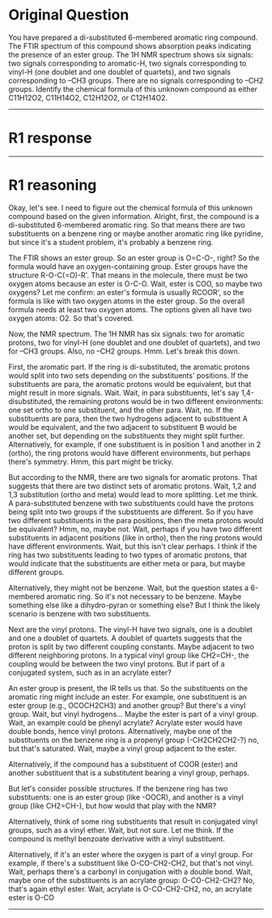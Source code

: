 # Original Question

You have prepared a di-substituted 6-membered aromatic ring compound. The FTIR spectrum of this compound shows absorption peaks indicating the presence of an ester group. The 1H NMR spectrum shows six signals: two signals corresponding to aromatic-H, two signals corresponding to vinyl-H (one doublet and one doublet of quartets), and two signals corresponding to –CH3 groups. There are no signals corresponding to –CH2 groups. Identify the chemical formula of this unknown compound as either C11H12O2, C11H14O2, C12H12O2, or C12H14O2.

---

# R1 response



---

# R1 reasoning

Okay, let's see. I need to figure out the chemical formula of this unknown compound based on the given information. Alright, first, the compound is a di-substituted 6-membered aromatic ring. So that means there are two substituents on a benzene ring or maybe another aromatic ring like pyridine, but since it's a student problem, it's probably a benzene ring. 

The FTIR shows an ester group. So an ester group is O=C-O-, right? So the formula would have an oxygen-containing group. Ester groups have the structure R-O-C(=O)-R'. That means in the molecule, there must be two oxygen atoms because an ester is O-C-O. Wait, ester is COO, so maybe two oxygens? Let me confirm: an ester's formula is usually RCOOR', so the formula is like with two oxygen atoms in the ester group. So the overall formula needs at least two oxygen atoms. The options given all have two oxygen atoms: O2. So that's covered.

Now, the NMR spectrum. The 1H NMR has six signals: two for aromatic protons, two for vinyl-H (one doublet and one doublet of quartets), and two for –CH3 groups. Also, no –CH2 groups. Hmm. Let's break this down.

First, the aromatic part. If the ring is di-substituted, the aromatic protons would split into two sets depending on the substituents' positions. If the substituents are para, the aromatic protons would be equivalent, but that might result in more signals. Wait. Wait, in para substituents, let's say 1,4-disubstituted, the remaining protons would be in two different environments: one set ortho to one substituent, and the other para. Wait, no. If the substituents are para, then the two hydrogens adjacent to substituent A would be equivalent, and the two adjacent to substituent B would be another set, but depending on the substituents they might split further. Alternatively, for example, if one substituent is in position 1 and another in 2 (ortho), the ring protons would have different environments, but perhaps there's symmetry. Hmm, this part might be tricky.

But according to the NMR, there are two signals for aromatic protons. That suggests that there are two distinct sets of aromatic protons. Wait, 1,2 and 1,3 substitution (ortho and meta) would lead to more splitting. Let me think. A para-substituted benzene with two substituents could have the protons being split into two groups if the substituents are different. So if you have two different substituents in the para positions, then the meta protons would be equivalent? Hmm, no, maybe not. Wait, perhaps if you have two different substituents in adjacent positions (like in ortho), then the ring protons would have different environments. Wait, but this isn't clear perhaps. I think if the ring has two substituents leading to two types of aromatic protons, that would indicate that the substituents are either meta or para, but maybe different groups.

Alternatively, they might not be benzene. Wait, but the question states a 6-membered aromatic ring. So it's not necessary to be benzene. Maybe something else like a dihydro-pyran or something else? But I think the likely scenario is benzene with two substituents.

Next are the vinyl protons. The vinyl-H have two signals, one is a doublet and one a doublet of quartets. A doublet of quartets suggests that the proton is split by two different coupling constants. Maybe adjacent to two different neighboring protons. In a typical vinyl group like CH2=CH-, the coupling would be between the two vinyl protons. But if part of a conjugated system, such as in an acrylate ester?

An ester group is present, the IR tells us that. So the substituents on the aromatic ring might include an ester. For example, one substituent is an ester group (e.g., OCOCH2CH3) and another group? But there's a vinyl group. Wait, but vinyl hydrogens... Maybe the ester is part of a vinyl group. Wait, an example could be phenyl acrylate? Acrylate ester would have double bonds, hence vinyl protons. Alternatively, maybe one of the substituents on the benzene ring is a propenyl group (-CH2CH2CH2-?) no, but that's saturated. Wait, maybe a vinyl group adjacent to the ester.

Alternatively, if the compound has a substituent of COOR (ester) and another substituent that is a substitutent bearing a vinyl group, perhaps.

But let's consider possible structures. If the benzene ring has two substituents: one is an ester group (like -OOCR), and another is a vinyl group (like CH2=CH-), but how would that play with the NMR?

Alternatively, think of some ring substituents that result in conjugated vinyl groups, such as a vinyl ether. Wait, but not sure. Let me think. If the compound is methyl benzoate derivative with a vinyl substituent.

Alternatively, if it's an ester where the oxygen is part of a vinyl group. For example, if there's a substituent like O-CO-CH2-CH2, but that's not vinyl. Wait, perhaps there's a carbonyl in conjugation with a double bond. Wait, maybe one of the substituents is an acrylate group: O-CO-CH2-CH2? No, that's again ethyl ester. Wait, acrylate is O-CO-CH2-CH2, no, an acrylate ester is O-CO

---

